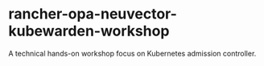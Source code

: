 # rancher-opa-neuvector-kubewarden-workshop
A technical hands-on workshop focus on Kubernetes admission controller.
